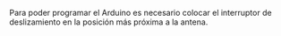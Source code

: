 Para poder programar el Arduino es necesario colocar el interruptor de deslizamiento en la posición más próxima a la antena.
